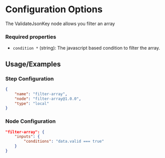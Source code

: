 # Configuration Options
The ValidateJsonKey node allows you filter an array


### Required properties
- `condition *` (string): The javascript based condition to filter the array.

## Usage/Examples

### Step Configuration

```json
{
    "name": "filter-array",
    "node": "filter-array@1.0.0",
    "type": "local"
}
```

### Node Configuration

```json
"filter-array": {
    "inputs": {
        "conditions": "data.valid === true" 
    }
}
```

